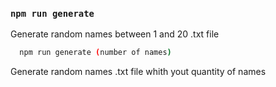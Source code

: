 ### `npm run generate`

Generate random names between 1 and 20 .txt file

```bash 
  npm run generate (number of names)
```

Generate random names .txt file whith yout quantity of names